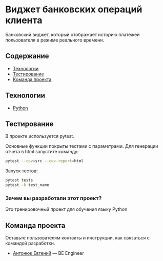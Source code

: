 # Виджет банковских операций клиента
Банковский виджет, который отображает историю платежей пользователя в режиме реального времени. 

## Содержание
- [Технологии](#технологии)
- [Тестирование](#тестирование)
- [Команда проекта](#команда-проекта)


## Технологии
- [Python](https://www.python.org/)

## Тестирование
В проекте используется pytest. 

Основные функции покрыты тестами с параметрами. Для генерации отчета в html запустите команду:
```sh
pytest --cov=src --cov-report=html
```
Запуск тестов:
```sh
pytest tests
pytest -k test_name
```

### Зачем вы разработали этот проект?
Это тренировочный проект для обучения языку Python

## Команда проекта
Оставьте пользователям контакты и инструкции, как связаться с командой разработки.

- [Антонюк Евгений](evgeniiantonyuk@gmail.com) — BE Engineer

